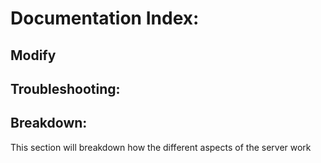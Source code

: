 # Documentation Index:

## Modify 

## Troubleshooting: 

## Breakdown:

This section will breakdown how the different aspects of the server work

